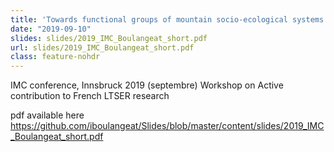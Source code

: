 ```yaml
---
title: 'Towards functional groups of mountain socio-ecological systems'
date: "2019-09-10"
slides: slides/2019_IMC_Boulangeat_short.pdf
url: slides/2019_IMC_Boulangeat_short.pdf
class: feature-nohdr
---
```


IMC conference, Innsbruck 2019 (septembre)
Workshop on Active contribution to French LTSER research

pdf available here https://github.com/iboulangeat/Slides/blob/master/content/slides/2019_IMC_Boulangeat_short.pdf